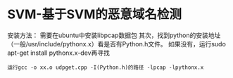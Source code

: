 SVM-基于SVM的恶意域名检测
==========================
安装方法： 
        需要在ubuntu中安装libpcap数据包
	其次，找到python的安装地址（一般/usr/include/pythonx.x）看是否有Python.h文件。
	如果没有，运行sudo apt-get install pythonx.x-dev再寻找

	运行gcc -o xx.o udpget.cpp -I(Python.h)的路径 -lpcap -lpythonx.x
